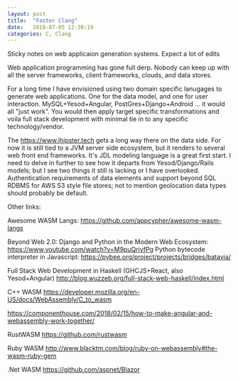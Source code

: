 ```yaml
---
layout: post
title:  "Faster Clang"
date:   2018-07-05 12:38:19
categories: C, Clang
---
```

Sticky notes on web applicaion generation systems. Expect a lot of edits

Web application programming has gone full derp. Nobody can keep up with all the server frameworks, client frameworks, clouds, and data stores.

For a long time I have envisioned using two domain specific lanugages to generate web applications. One for the data model, and one for user interaction.  MySQL+Yesod+Angular, PostGres+Django+Android ... it would all "just work". You would then apply target specific transformations and voila full stack development with minimal tie in to any specific technology/vendor.


The https://www.jhipster.tech gets a long way there on the data side. For now it is still tied to a JVM server side ecosystem, but it renders to several web front end frameworks. It's JDL modeling language is a great first start. I need to delve in further to see how it departs from Yesod/Django/Rails models; but I see two things it still is lacking or I have overlooked. Authentication requirements of data elements and support beyond SQL RDBMS for AWS S3 style file stores; not to mention geolocation data types should probably be default. 

Other links:

Awesome WASM Langs:
https://github.com/appcypher/awesome-wasm-langs

Beyond Web 2.0: Django and Python in the Modern Web Ecosystem:
https://www.youtube.com/watch?v=M9puQrivfPg
Python bytecode interpreter in Javascript:
https://pybee.org/project/projects/bridges/batavia/

Full Stack Web Development in Haskell (GHCJS+React, also Yesod+Angular)
http://blog.wuzzeb.org/full-stack-web-haskell/index.html

C++ WASM
https://developer.mozilla.org/en-US/docs/WebAssembly/C_to_wasm

https://componenthouse.com/2018/02/15/how-to-make-angular-and-webassembly-work-together/

RustWASM
https://github.com/rustwasm

Ruby WASM
http://www.blacktm.com/blog/ruby-on-webassembly#the-wasm-ruby-gem

.Net WASM
https://github.com/aspnet/Blazor



